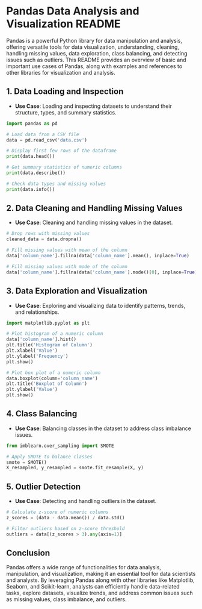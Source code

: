 # Pandas Data Analysis and Visualization README

Pandas is a powerful Python library for data manipulation and analysis, offering versatile tools for data visualization, understanding, cleaning, handling missing values, data exploration, class balancing, and detecting issues such as outliers. This README provides an overview of basic and important use cases of Pandas, along with examples and references to other libraries for visualization and analysis.

## 1. Data Loading and Inspection

- **Use Case**: Loading and inspecting datasets to understand their structure, types, and summary statistics.

```python
import pandas as pd

# Load data from a CSV file
data = pd.read_csv('data.csv')

# Display first few rows of the dataframe
print(data.head())

# Get summary statistics of numeric columns
print(data.describe())

# Check data types and missing values
print(data.info())
```

## 2. Data Cleaning and Handling Missing Values

- **Use Case**: Cleaning and handling missing values in the dataset.

```python
# Drop rows with missing values
cleaned_data = data.dropna()

# Fill missing values with mean of the column
data['column_name'].fillna(data['column_name'].mean(), inplace=True)

# Fill missing values with mode of the column
data['column_name'].fillna(data['column_name'].mode()[0], inplace=True)
```

## 3. Data Exploration and Visualization

- **Use Case**: Exploring and visualizing data to identify patterns, trends, and relationships.

```python
import matplotlib.pyplot as plt

# Plot histogram of a numeric column
data['column_name'].hist()
plt.title('Histogram of Column')
plt.xlabel('Value')
plt.ylabel('Frequency')
plt.show()

# Plot box plot of a numeric column
data.boxplot(column='column_name')
plt.title('Boxplot of Column')
plt.ylabel('Value')
plt.show()
```

## 4. Class Balancing

- **Use Case**: Balancing classes in the dataset to address class imbalance issues.

```python
from imblearn.over_sampling import SMOTE

# Apply SMOTE to balance classes
smote = SMOTE()
X_resampled, y_resampled = smote.fit_resample(X, y)
```

## 5. Outlier Detection

- **Use Case**: Detecting and handling outliers in the dataset.

```python
# Calculate z-score of numeric columns
z_scores = (data - data.mean()) / data.std()

# Filter outliers based on z-score threshold
outliers = data[(z_scores > 3).any(axis=1)]
```

## Conclusion

Pandas offers a wide range of functionalities for data analysis, manipulation, and visualization, making it an essential tool for data scientists and analysts. By leveraging Pandas along with other libraries like Matplotlib, Seaborn, and Scikit-learn, analysts can efficiently handle data-related tasks, explore datasets, visualize trends, and address common issues such as missing values, class imbalance, and outliers.
